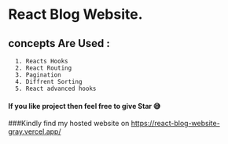 # React Blog Website.

## concepts Are Used :

      1. Reacts Hooks
      2. React Routing
      3. Pagination
      4. Diffrent Sorting
      5. React advanced hooks

#### If you like project then feel free to give Star 😅

###Kindly find my hosted website on
https://react-blog-website-gray.vercel.app/

